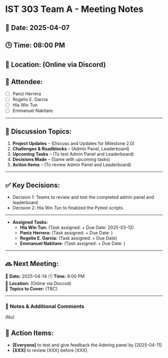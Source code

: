 # IST 303 Team A - Meeting Notes
## 📅 Date: 2025-04-07
## 🕒 Time: 08:00 PM
## 📍 Location: (Online via Discord)
## 🎯 Attendee:
- [ ] Paniz Herrera
- [ ] Rogelio E. Garcia
- [ ] Hla Win Tun
- [ ] Emmanuel Nakitare

---

## 📌 Discussion Topics:
1. **Project Updates** – (Discuss and Updates for Milestone 2.0)
2. **Challenges & Roadblocks** – (Admin Panel, Leaderboard)
3. **Upcoming Tasks** – (To test Admin Panel and Leaderboard)
4. **Decisions Made** – (Same with upcoming tasks)
5. **Action Items** – (To review Admin Panel and Leaderboard)

---

## ✅ Key Decisions:
- Decision 1: Teams to review and test the completed admin panel and leaderboard.
- Decision 2: Hla Win Tun to finalized the Pytest scripts

---

- **Assigned Tasks:**
  - **Hla Win Tun:** (Task assigned:  + Due Date: 2025-03-12)
  - **Paniz Herrera:** (Task assigned:  + Due Date: )
  - **Rogelio E. Garcia:** (Task assigned: + Due Date)
  - **Emmanuel Nakitare:** (Task assigned: + Due Date: )

---

## 🔜 **Next Meeting:**
📅 **Date:** 2025-04-14
🕒 **Time:** 8:00 PM  
📍 **Location:** (Online via Discrod)  
🎯 **Topics to Cover:** (TBC)

---

### 📌 **Notes & Additional Comments**
_(No)_

## 🚀 Action Items:
- **[Everyone]** to test and give feedback the Adming panel by [2025-04-11]
- **[XXX]** to review [XXX] before [XXX]



